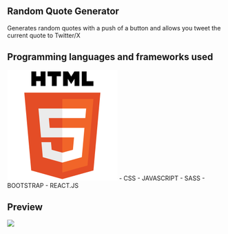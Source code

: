 ## Random Quote Generator
Generates random quotes with a push of a button and allows you tweet the current quote to Twitter/X

## Programming languages and frameworks used
<img src="https://raw.githubusercontent.com/devicons/devicon/master/icons/html5/html5-original-wordmark.svg">
- CSS
- JAVASCRIPT
- SASS
- BOOTSTRAP
- REACT.JS

## Preview
<img src="https://github.com/CypherSoldier/Random-Quote-Generator/assets/107351021/1b6dc5b2-d656-429b-aaa2-aa729bf80d37">
